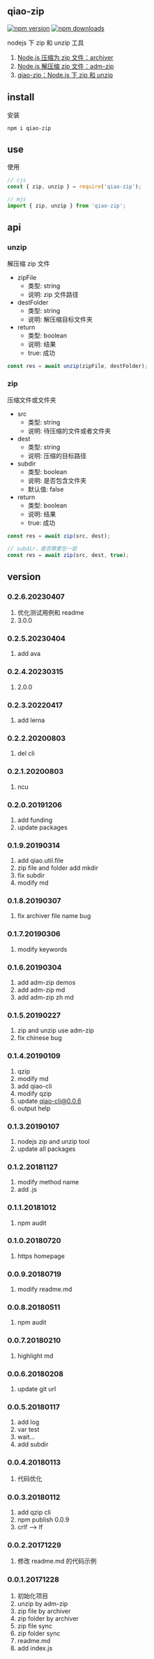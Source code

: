 ## qiao-zip

[![npm version](https://img.shields.io/npm/v/qiao-zip.svg?style=flat-square)](https://www.npmjs.org/package/qiao-zip)
[![npm downloads](https://img.shields.io/npm/dm/qiao-zip.svg?style=flat-square)](https://npm-stat.com/charts.html?package=qiao-zip)

nodejs 下 zip 和 unzip 工具

1. [Node.js 压缩为 zip 文件：archiver](https://blog.csdn.net/uikoo9/article/details/116381493)
2. [Node.js 解压缩 zip 文件：adm-zip](https://blog.csdn.net/uikoo9/article/details/116381396)
3. [qiao-zip：Node.js 下 zip 和 unzip](https://blog.csdn.net/uikoo9/article/details/116381568)

## install

安装

```shell
npm i qiao-zip
```

## use

使用

```javascript
// cjs
const { zip, unzip } = require('qiao-zip');

// mjs
import { zip, unzip } from 'qiao-zip';
```

## api

### unzip

解压缩 zip 文件

- zipFile
  - 类型: string
  - 说明: zip 文件路径
- destFolder
  - 类型: string
  - 说明: 解压缩目标文件夹
- return
  - 类型: boolean
  - 说明: 结果
  - true: 成功

```javascript
const res = await unzip(zipFile, destFolder);
```

### zip

压缩文件或文件夹

- src
  - 类型: string
  - 说明: 待压缩的文件或者文件夹
- dest
  - 类型: string
  - 说明: 压缩的目标路径
- subdir
  - 类型: boolean
  - 说明: 是否包含文件夹
  - 默认值: false
- return
  - 类型: boolean
  - 说明: 结果
  - true: 成功

```javascript
const res = await zip(src, dest);

// subdir，是否需要包一层
const res = await zip(src, dest, true);
```

## version

### 0.2.6.20230407

1. 优化测试用例和 readme
2. 3.0.0

### 0.2.5.20230404

1. add ava

### 0.2.4.20230315

1. 2.0.0

### 0.2.3.20220417

1. add lerna

### 0.2.2.20200803

1. del cli

### 0.2.1.20200803

1. ncu

### 0.2.0.20191206

1. add funding
2. update packages

### 0.1.9.20190314

1. add qiao.util.file
2. zip file and folder add mkdir
3. fix subdir
4. modify md

### 0.1.8.20190307

1. fix archiver file name bug

### 0.1.7.20190306

1. modify keywords

### 0.1.6.20190304

1. add adm-zip demos
2. add adm-zip md
3. add adm-zip zh md

### 0.1.5.20190227

1. zip and unzip use adm-zip
2. fix chinese bug

### 0.1.4.20190109

1. qzip
2. modify md
3. add qiao-cli
4. modify qzip
5. update qiao-cli@0.0.6
6. output help

### 0.1.3.20190107

1. nodejs zip and unzip tool
2. update all packages

### 0.1.2.20181127

1. modify method name
2. add .js

### 0.1.1.20181012

1. npm audit

### 0.1.0.20180720

1. https homepage

### 0.0.9.20180719

1. modify readme.md

### 0.0.8.20180511

1. npm audit

### 0.0.7.20180210

1. highlight md

### 0.0.6.20180208

1. update git url

### 0.0.5.20180117

1. add log
2. var test
3. wait...
4. add subdir

### 0.0.4.20180113

1. 代码优化

### 0.0.3.20180112

1. add qzip cli
2. npm publish 0.0.9
3. crlf --> lf

### 0.0.2.20171229

1. 修改 readme.md 的代码示例

### 0.0.1.20171228

1. 初始化项目
2. unzip by adm-zip
3. zip file by archiver
4. zip folder by archiver
5. zip file sync
6. zip folder sync
7. readme.md
8. add index.js
